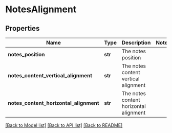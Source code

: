 # NotesAlignment

## Properties
Name | Type | Description | Notes
------------ | ------------- | ------------- | -------------
**notes_position** | **str** | The notes position | 
**notes_content_vertical_alignment** | **str** | The notes content vertical alignment | 
**notes_content_horizontal_alignment** | **str** | The notes content horizontal alignment | 

[[Back to Model list]](../README.md#documentation-for-models) [[Back to API list]](../README.md#documentation-for-api-endpoints) [[Back to README]](../README.md)


